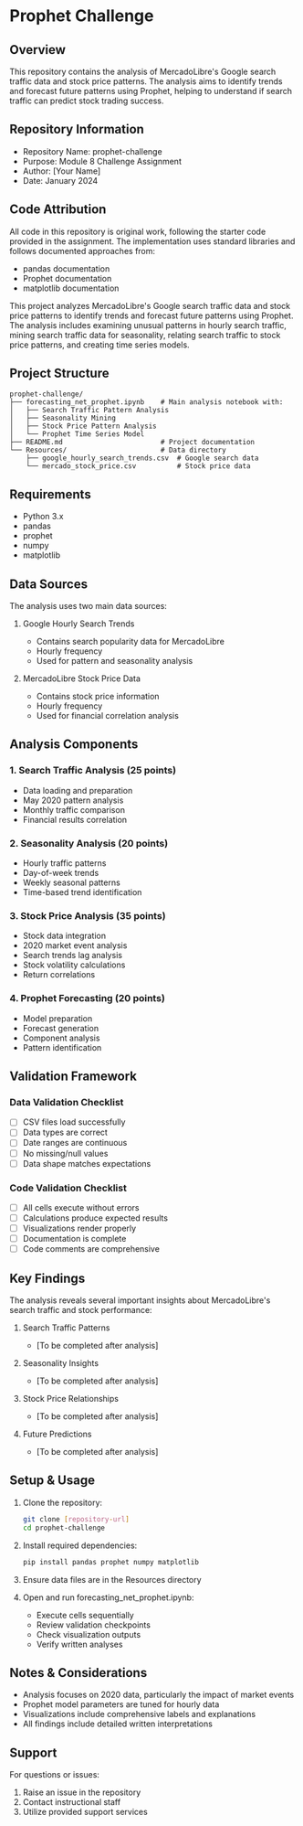 # Prophet Challenge

## Overview
This repository contains the analysis of MercadoLibre's Google search traffic data and stock price patterns. The analysis aims to identify trends and forecast future patterns using Prophet, helping to understand if search traffic can predict stock trading success.

## Repository Information
- Repository Name: prophet-challenge
- Purpose: Module 8 Challenge Assignment
- Author: [Your Name]
- Date: January 2024

## Code Attribution
All code in this repository is original work, following the starter code provided in the assignment. The implementation uses standard libraries and follows documented approaches from:
- pandas documentation
- Prophet documentation
- matplotlib documentation

This project analyzes MercadoLibre's Google search traffic data and stock price patterns to identify trends and forecast future patterns using Prophet. The analysis includes examining unusual patterns in hourly search traffic, mining search traffic data for seasonality, relating search traffic to stock price patterns, and creating time series models.

## Project Structure
```
prophet-challenge/
├── forecasting_net_prophet.ipynb    # Main analysis notebook with:
│   ├── Search Traffic Pattern Analysis
│   ├── Seasonality Mining
│   ├── Stock Price Pattern Analysis
│   └── Prophet Time Series Model
├── README.md                        # Project documentation
└── Resources/                       # Data directory
    ├── google_hourly_search_trends.csv  # Google search data
    └── mercado_stock_price.csv          # Stock price data
```

## Requirements
- Python 3.x
- pandas
- prophet
- numpy
- matplotlib

## Data Sources
The analysis uses two main data sources:
1. Google Hourly Search Trends
   - Contains search popularity data for MercadoLibre
   - Hourly frequency
   - Used for pattern and seasonality analysis

2. MercadoLibre Stock Price Data
   - Contains stock price information
   - Hourly frequency
   - Used for financial correlation analysis

## Analysis Components

### 1. Search Traffic Analysis (25 points)
- Data loading and preparation
- May 2020 pattern analysis
- Monthly traffic comparison
- Financial results correlation

### 2. Seasonality Analysis (20 points)
- Hourly traffic patterns
- Day-of-week trends
- Weekly seasonal patterns
- Time-based trend identification

### 3. Stock Price Analysis (35 points)
- Stock data integration
- 2020 market event analysis
- Search trends lag analysis
- Stock volatility calculations
- Return correlations

### 4. Prophet Forecasting (20 points)
- Model preparation
- Forecast generation
- Component analysis
- Pattern identification

## Validation Framework

### Data Validation Checklist
- [ ] CSV files load successfully
- [ ] Data types are correct
- [ ] Date ranges are continuous
- [ ] No missing/null values
- [ ] Data shape matches expectations

### Code Validation Checklist
- [ ] All cells execute without errors
- [ ] Calculations produce expected results
- [ ] Visualizations render properly
- [ ] Documentation is complete
- [ ] Code comments are comprehensive

## Key Findings
The analysis reveals several important insights about MercadoLibre's search traffic and stock performance:

1. Search Traffic Patterns
   - [To be completed after analysis]

2. Seasonality Insights
   - [To be completed after analysis]

3. Stock Price Relationships
   - [To be completed after analysis]

4. Future Predictions
   - [To be completed after analysis]

## Setup & Usage
1. Clone the repository:
   ```bash
   git clone [repository-url]
   cd prophet-challenge
   ```

2. Install required dependencies:
   ```bash
   pip install pandas prophet numpy matplotlib
   ```

3. Ensure data files are in the Resources directory

4. Open and run forecasting_net_prophet.ipynb:
   - Execute cells sequentially
   - Review validation checkpoints
   - Check visualization outputs
   - Verify written analyses

## Notes & Considerations
- Analysis focuses on 2020 data, particularly the impact of market events
- Prophet model parameters are tuned for hourly data
- Visualizations include comprehensive labels and explanations
- All findings include detailed written interpretations

## Support
For questions or issues:
1. Raise an issue in the repository
2. Contact instructional staff
3. Utilize provided support services
